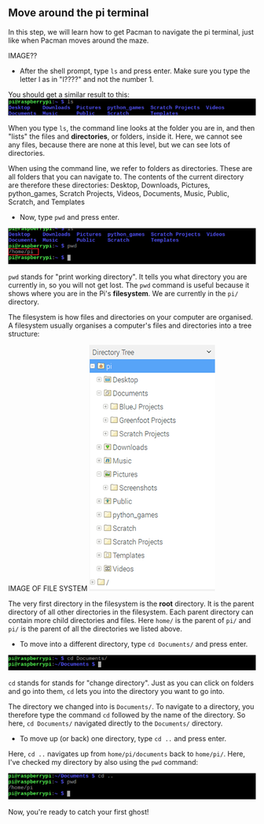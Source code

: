 ## Move around the pi terminal

In this step, we will learn how to get Pacman to navigate the pi terminal, just like when Pacman moves around the maze.

IMAGE??

+ After the shell prompt, type `ls` and press enter. Make sure you type the letter l as in "l????" and not the number 1.

You should get a similar result to this:
![LS Command](images/lscommand.png)

When you type `ls`, the command line looks at the folder you are in, and then "lists" the files and **directories**, or folders, inside it. Here, we cannot see any files, because there are none at this level, but we can see lots of directories.

When using the command line, we refer to folders as directories. These are all folders that you can navigate to. The contents of the current directory are therefore these directories:
Desktop, Downloads, Pictures, python_games, Scratch Projects, Videos, Documents, Music, Public, Scratch, and Templates

+ Now, type `pwd` and press enter.

![PWD Command](images/pwdcommand.png)

`pwd` stands for "print working directory". It tells you what directory you are currently in, so you will not get lost. The `pwd` command is useful because it shows where you are in the Pi's **filesystem**. We are currently in the `pi/` directory.

The filesystem is how files and directories on your computer are organised. A filesystem usually organises a computer's files and directories into a tree structure:

IMAGE OF FILE SYSTEM ![File Manager](images/filemanager.png)

The very first directory in the filesystem is the **root** directory. It is the parent directory of all other directories in the filesystem.
Each parent directory can contain more child directories and files. Here `home/` is the parent of `pi/` and `pi/` is the parent of all the directories we listed above.

+ To move into a different directory, type `cd Documents/` and press enter.

![CD Documents](images/cddocuments.png)

`cd` stands for stands for "change directory". Just as you can click on folders and go into them, `cd` lets you into the directory you want to go into.

The directory we changed into is `Documents/`. To navigate to a directory, you therefore type the command `cd` followed by the name of the directory. So here, `cd Documents/` navigated directly to the `Documents/` directory.

+ To move up (or back) one directory, type `cd ..` and press enter.

Here, `cd ..` navigates up from `home/pi/documents` back to `home/pi/`. Here, I've checked my directory by also using the `pwd` command:

![CD DotDot Command](images/cddotdotcommand.png)

Now, you're ready to catch your first ghost!
